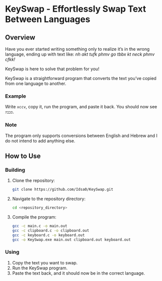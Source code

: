 # KeySwap - Effortlessly Swap Text Between Languages

## Overview

Have you ever started writing something only to realize it’s in the wrong language, ending up with text like:
_nh akt tufk phmv go tbbx kt neck phmv cfkk!_

KeySwap is here to solve that problem for you!

KeySwap is a straightforward program that converts the text you’ve copied from one language to another.

### Example

Write `xccv`, copy it, run the program, and paste it back. You should now see `סבבה`.

### Note

The program only supports conversions between English and Hebrew and I do not intend to add anything else.

## How to Use

### Building

1. Clone the repository:
   ```sh
   git clone https://github.com/Idsa0/KeySwap.git
   ```
2. Navigate to the repository directory:
    ```sh
    cd <repository_directory>
    ```
3. Compile the program:
    ```sh
    gcc -c main.c -o main.out
    gcc -c clipboard.c -o clipboard.out
    gcc -c keyboard.c -o keyboard.out
    gcc -o KeySwap.exe main.out clipboard.out keyboard.out
    ```

### Using

1. Copy the text you want to swap.
2. Run the KeySwap program.
3. Paste the text back, and it should now be in the correct language.
